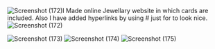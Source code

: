 ![Screenshot (172)](https://github.com/user-attachments/assets/fc116d56-0b2d-4246-9776-07138c581d29)I Made online Jewellary website in which cards are included. Also I have added hyperlinks by using # just for to look nice.
![Screenshot (172)](https://github.com/user-attachments/assets/1870eac4-7330-4a4c-a735-6528a0061278)

![Screenshot (173)](https://github.com/user-attachments/assets/60b22030-41c3-4c33-9d13-9ffbffbc6b99)
![Screenshot (174)](https://github.com/user-attachments/assets/b9b8bf80-353c-4463-91b4-40e11050a87d)
![Screenshot (175)](https://github.com/user-attachments/assets/d31cd6f1-bbee-42de-a762-f47e69e597d6)
